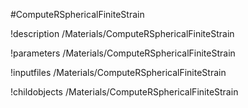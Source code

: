 <!-- MOOSE Object Documentation Stub: Remove this when content is added. -->
#ComputeRSphericalFiniteStrain

!description /Materials/ComputeRSphericalFiniteStrain

!parameters /Materials/ComputeRSphericalFiniteStrain

!inputfiles /Materials/ComputeRSphericalFiniteStrain

!childobjects /Materials/ComputeRSphericalFiniteStrain
